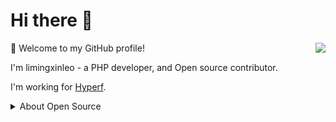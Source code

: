 # Hi there 👋

<img align="right" src="https://github-readme-stats.vercel.app/api?username=limingxinleo&show_icons=true&icon_color=805AD5&text_color=718096&bg_color=ffffff&hide_title=true" />

🎉 Welcome to my GitHub profile!

I'm limingxinleo - a PHP developer, and Open source contributor.

I'm working for [Hyperf](https://github.com/hyperf).

<!--
Hyperf is the best framework for me.
对我来说 Hyperf 框架是最好的框架，不接受任何反驳。
-->

<details>
<summary>About Open Source </summary>

## My main projects:

- [Hyperf](https://github.com/hyperf/hyperf) - 🚀 A coroutine framework that focuses on hyperspeed and flexibility, specifically used for build microservices or middlewares.
- [Hyperf Docker](https://github.com/hyperf/hyperf-docker) - 🐳 The docker image offered by Hyperf.
- [Biz Skeleton](https://github.com/hyperf/biz-skeleton) - 🚀 A business web api skeleton.
- [Swow Skeleton](https://github.com/hyperf/swow-skeleton) - 🚀 A business web api skeleton fow swow.

[Get More ...](https://github.com/limingxinleo)
  
## 🏆 Github Profile Trophy

![](https://github-profile-trophy.vercel.app/?username=limingxinleo&theme=flat&column=8)

## Most Used Languages

![](https://github-readme-stats.vercel.app/api/top-langs/?username=limingxinleo&layout=compact&show_icons=true&theme=flat&hide_title=true)

</details>
